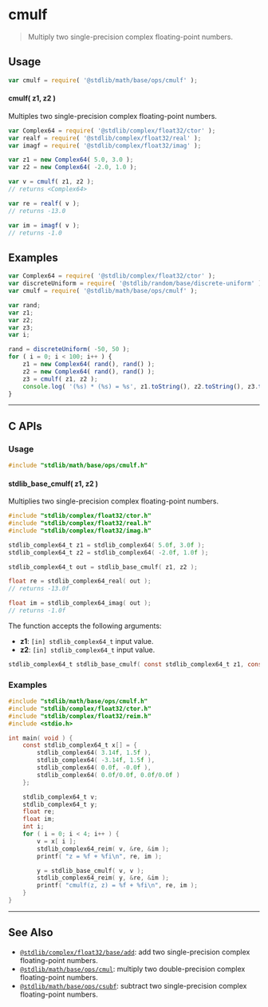 <!--

@license Apache-2.0

Copyright (c) 2021 The Stdlib Authors.

Licensed under the Apache License, Version 2.0 (the "License");
you may not use this file except in compliance with the License.
You may obtain a copy of the License at

   http://www.apache.org/licenses/LICENSE-2.0

Unless required by applicable law or agreed to in writing, software
distributed under the License is distributed on an "AS IS" BASIS,
WITHOUT WARRANTIES OR CONDITIONS OF ANY KIND, either express or implied.
See the License for the specific language governing permissions and
limitations under the License.

-->

# cmulf

> Multiply two single-precision complex floating-point numbers.

<section class="intro">

</section>

<!-- /.intro -->

<section class="usage">

## Usage

```javascript
var cmulf = require( '@stdlib/math/base/ops/cmulf' );
```

#### cmulf( z1, z2 )

Multiples two single-precision complex floating-point numbers.

```javascript
var Complex64 = require( '@stdlib/complex/float32/ctor' );
var realf = require( '@stdlib/complex/float32/real' );
var imagf = require( '@stdlib/complex/float32/imag' );

var z1 = new Complex64( 5.0, 3.0 );
var z2 = new Complex64( -2.0, 1.0 );

var v = cmulf( z1, z2 );
// returns <Complex64>

var re = realf( v );
// returns -13.0

var im = imagf( v );
// returns -1.0
```

</section>

<!-- /.usage -->

<section class="examples">

## Examples

<!-- eslint no-undef: "error" -->

```javascript
var Complex64 = require( '@stdlib/complex/float32/ctor' );
var discreteUniform = require( '@stdlib/random/base/discrete-uniform' ).factory;
var cmulf = require( '@stdlib/math/base/ops/cmulf' );

var rand;
var z1;
var z2;
var z3;
var i;

rand = discreteUniform( -50, 50 );
for ( i = 0; i < 100; i++ ) {
    z1 = new Complex64( rand(), rand() );
    z2 = new Complex64( rand(), rand() );
    z3 = cmulf( z1, z2 );
    console.log( '(%s) * (%s) = %s', z1.toString(), z2.toString(), z3.toString() );
}
```

</section>

<!-- /.examples -->

<!-- C interface documentation. -->

* * *

<section class="c">

## C APIs

<!-- Section to include introductory text. Make sure to keep an empty line after the intro `section` element and another before the `/section` close. -->

<section class="intro">

</section>

<!-- /.intro -->

<!-- C usage documentation. -->

<section class="usage">

### Usage

```c
#include "stdlib/math/base/ops/cmulf.h"
```

#### stdlib_base_cmulf( z1, z2 )

Multiplies two single-precision complex floating-point numbers.

```c
#include "stdlib/complex/float32/ctor.h"
#include "stdlib/complex/float32/real.h"
#include "stdlib/complex/float32/imag.h"

stdlib_complex64_t z1 = stdlib_complex64( 5.0f, 3.0f );
stdlib_complex64_t z2 = stdlib_complex64( -2.0f, 1.0f );

stdlib_complex64_t out = stdlib_base_cmulf( z1, z2 );

float re = stdlib_complex64_real( out );
// returns -13.0f

float im = stdlib_complex64_imag( out );
// returns -1.0f
```

The function accepts the following arguments:

-   **z1**: `[in] stdlib_complex64_t` input value.
-   **z2**: `[in] stdlib_complex64_t` input value.

```c
stdlib_complex64_t stdlib_base_cmulf( const stdlib_complex64_t z1, const stdlib_complex64_t z2 );
```

</section>

<!-- /.usage -->

<!-- C API usage notes. Make sure to keep an empty line after the `section` element and another before the `/section` close. -->

<section class="notes">

</section>

<!-- /.notes -->

<!-- C API usage examples. -->

<section class="examples">

### Examples

```c
#include "stdlib/math/base/ops/cmulf.h"
#include "stdlib/complex/float32/ctor.h"
#include "stdlib/complex/float32/reim.h"
#include <stdio.h>

int main( void ) {
    const stdlib_complex64_t x[] = {
        stdlib_complex64( 3.14f, 1.5f ),
        stdlib_complex64( -3.14f, 1.5f ),
        stdlib_complex64( 0.0f, -0.0f ),
        stdlib_complex64( 0.0f/0.0f, 0.0f/0.0f )
    };

    stdlib_complex64_t v;
    stdlib_complex64_t y;
    float re;
    float im;
    int i;
    for ( i = 0; i < 4; i++ ) {
        v = x[ i ];
        stdlib_complex64_reim( v, &re, &im );
        printf( "z = %f + %fi\n", re, im );

        y = stdlib_base_cmulf( v, v );
        stdlib_complex64_reim( y, &re, &im );
        printf( "cmulf(z, z) = %f + %fi\n", re, im );
    }
}
```

</section>

<!-- /.examples -->

</section>

<!-- /.c -->

<!-- Section for related `stdlib` packages. Do not manually edit this section, as it is automatically populated. -->

<section class="related">

* * *

## See Also

-   <span class="package-name">[`@stdlib/complex/float32/base/add`][@stdlib/complex/float32/base/add]</span><span class="delimiter">: </span><span class="description">add two single-precision complex floating-point numbers.</span>
-   <span class="package-name">[`@stdlib/math/base/ops/cmul`][@stdlib/math/base/ops/cmul]</span><span class="delimiter">: </span><span class="description">multiply two double-precision complex floating-point numbers.</span>
-   <span class="package-name">[`@stdlib/math/base/ops/csubf`][@stdlib/math/base/ops/csubf]</span><span class="delimiter">: </span><span class="description">subtract two single-precision complex floating-point numbers.</span>

</section>

<!-- /.related -->

<!-- Section for all links. Make sure to keep an empty line after the `section` element and another before the `/section` close. -->

<section class="links">

<!-- <related-links> -->

[@stdlib/complex/float32/base/add]: https://github.com/stdlib-js/complex-float32-base-add

[@stdlib/math/base/ops/cmul]: https://github.com/stdlib-js/math/tree/main/base/ops/cmul

[@stdlib/math/base/ops/csubf]: https://github.com/stdlib-js/math/tree/main/base/ops/csubf

<!-- </related-links> -->

</section>

<!-- /.links -->
